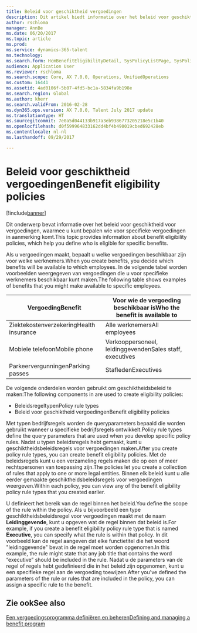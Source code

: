 ```yaml
---
title: Beleid voor geschiktheid vergoedingen
description: Dit artikel biedt informatie over het beleid voor geschiktheid voor vergoedingen, waarmee u kunt bepalen wie voor specifieke vergoedingen in aanmerking komt.
author: rschloma
manager: AnnBe
ms.date: 06/20/2017
ms.topic: article
ms.prod: 
ms.service: dynamics-365-talent
ms.technology: 
ms.search.form: HcmBenefitEligibilityDetail, SysPolicyListPage, SysPolicySourceDocumentRuleType
audience: Application User
ms.reviewer: rschloma
ms.search.scope: Core, AX 7.0.0, Operations, UnifiedOperations
ms.custom: 16441
ms.assetid: 4ad0106f-5b07-4fd5-bc1a-5834fa9b198e
ms.search.region: Global
ms.author: kherr
ms.search.validFrom: 2016-02-28
ms.dyn365.ops.version: AX 7.0.0, Talent July 2017 update
ms.translationtype: HT
ms.sourcegitcommit: 7e0a5d044133b917a3eb9386773205218e5c1b40
ms.openlocfilehash: d0f599964833162dd4bf4b490019cbed692428eb
ms.contentlocale: nl-nl
ms.lasthandoff: 09/29/2017

---
```


# <a name="benefit-eligibility-policies"></a><span data-ttu-id="50952-103">Beleid voor geschiktheid vergoedingen</span><span class="sxs-lookup"><span data-stu-id="50952-103">Benefit eligibility policies</span></span>

[!include[banner](includes/banner.md)]


<span data-ttu-id="50952-104">Dit onderwerp bevat informatie over het beleid voor geschiktheid voor vergoedingen, waarmee u kunt bepalen wie voor specifieke vergoedingen in aanmerking komt.</span><span class="sxs-lookup"><span data-stu-id="50952-104">This topic provides information about benefit eligibility policies, which help you define who is eligible for specific benefits.</span></span>

<span data-ttu-id="50952-105">Als u vergoedingen maakt, bepaalt u welke vergoedingen beschikbaar zijn voor welke werknemers.</span><span class="sxs-lookup"><span data-stu-id="50952-105">When you create benefits, you decide which benefits will be available to which employees.</span></span> <span data-ttu-id="50952-106">In de volgende tabel worden voorbeelden weergegeven van vergoedingen die u voor specifieke werknemers beschikbaar kunt maken.</span><span class="sxs-lookup"><span data-stu-id="50952-106">The following table shows examples of benefits that you might make available to specific employees.</span></span>

| <span data-ttu-id="50952-107">Vergoeding</span><span class="sxs-lookup"><span data-stu-id="50952-107">Benefit</span></span>          | <span data-ttu-id="50952-108">Voor wie de vergoeding beschikbaar is</span><span class="sxs-lookup"><span data-stu-id="50952-108">Who the benefit is available to</span></span> |
|------------------|---------------------------------|
| <span data-ttu-id="50952-109">Ziektekostenverzekering</span><span class="sxs-lookup"><span data-stu-id="50952-109">Health insurance</span></span> | <span data-ttu-id="50952-110">Alle werknemers</span><span class="sxs-lookup"><span data-stu-id="50952-110">All employees</span></span>                   |
| <span data-ttu-id="50952-111">Mobiele telefoon</span><span class="sxs-lookup"><span data-stu-id="50952-111">Mobile phone</span></span>     | <span data-ttu-id="50952-112">Verkooppersoneel, leidinggevenden</span><span class="sxs-lookup"><span data-stu-id="50952-112">Sales staff, executives</span></span>         |
| <span data-ttu-id="50952-113">Parkeervergunningen</span><span class="sxs-lookup"><span data-stu-id="50952-113">Parking passes</span></span>   | <span data-ttu-id="50952-114">Stafleden</span><span class="sxs-lookup"><span data-stu-id="50952-114">Executives</span></span>                      |

<span data-ttu-id="50952-115">De volgende onderdelen worden gebruikt om geschiktheidsbeleid te maken:</span><span class="sxs-lookup"><span data-stu-id="50952-115">The following components in are used to create eligibility policies:</span></span>

-   <span data-ttu-id="50952-116">Beleidsregeltypen</span><span class="sxs-lookup"><span data-stu-id="50952-116">Policy rule types</span></span>
-   <span data-ttu-id="50952-117">Beleid voor geschiktheid vergoedingen</span><span class="sxs-lookup"><span data-stu-id="50952-117">Benefit eligibility policies</span></span>

<span data-ttu-id="50952-118">Met typen bedrijfsregels worden de queryparameters bepaald die worden gebruikt wanneer u specifieke bedrijfsregels ontwikkelt.</span><span class="sxs-lookup"><span data-stu-id="50952-118">Policy rule types define the query parameters that are used when you develop specific policy rules.</span></span> <span data-ttu-id="50952-119">Nadat u typen beleidsregels hebt gemaakt, kunt u geschiktheidsbeleidsregels voor vergoedingen maken.</span><span class="sxs-lookup"><span data-stu-id="50952-119">After you create policy rule types, you can create benefit eligibility policies.</span></span> <span data-ttu-id="50952-120">Met de beleidsregels kunt u een verzameling regels maken die op een of meer rechtspersonen van toepassing zijn.</span><span class="sxs-lookup"><span data-stu-id="50952-120">The policies let you create a collection of rules that apply to one or more legal entities.</span></span> <span data-ttu-id="50952-121">Binnen elk beleid kunt u alle eerder gemaakte geschiktheidsbeleidsregels voor vergoedingen weergeven.</span><span class="sxs-lookup"><span data-stu-id="50952-121">Within each policy, you can view any of the benefit eligibility policy rule types that you created earlier.</span></span> 

<span data-ttu-id="50952-122">U definieert het bereik van de regel binnen het beleid.</span><span class="sxs-lookup"><span data-stu-id="50952-122">You define the scope of the rule within the policy.</span></span> <span data-ttu-id="50952-123">Als u bijvoorbeeld een type geschiktheidsbeleidsregel voor vergoedingen maakt met de naam **Leidinggevende**, kunt u opgeven wat de regel binnen dat beleid is.</span><span class="sxs-lookup"><span data-stu-id="50952-123">For example, if you create a benefit eligibility policy rule type that is named **Executive**, you can specify what the rule is within that policy.</span></span> <span data-ttu-id="50952-124">In dit voorbeeld kan de regel aangeven dat elke functietitel die het woord "leidinggevende" bevat in de regel moet worden opgenomen.</span><span class="sxs-lookup"><span data-stu-id="50952-124">In this example, the rule might state that any job title that contains the word “executive” should be included in the rule.</span></span> <span data-ttu-id="50952-125">Nadat u de parameters van de regel of regels hebt gedefinieerd die in het beleid zijn opgenomen, kunt u een specifieke regel aan de vergoeding toewijzen.</span><span class="sxs-lookup"><span data-stu-id="50952-125">After you've defined the parameters of the rule or rules that are included in the policy, you can assign a specific rule to the benefit.</span></span>

<a name="see-also"></a><span data-ttu-id="50952-126">Zie ook</span><span class="sxs-lookup"><span data-stu-id="50952-126">See also</span></span>
--------

[<span data-ttu-id="50952-127">Een vergoedingsprogramma definiëren en beheren</span><span class="sxs-lookup"><span data-stu-id="50952-127">Defining and managing a benefit program</span></span>](manage-benefit-program.md)




